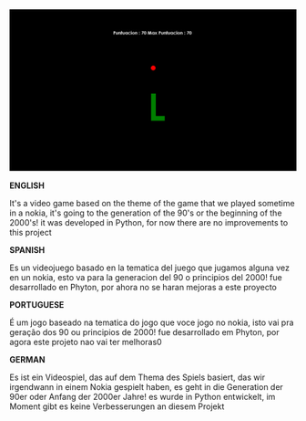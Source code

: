 <img src="/img/cap-snake.png" alt="snake game josue hoenicka">

<b>ENGLISH</b>

It's a video game based on the theme of the game that we played sometime in a nokia, it's going to the generation of the 90's or the beginning of the 2000's! it was developed in Python, for now there are no improvements to this project

<b>SPANISH</b>

Es un videojuego basado en la tematica del juego que jugamos alguna vez en un nokia, esto va para la generacion del 90 o principios del 2000! fue desarrollado en Phyton, por ahora no se haran mejoras a este proyecto 

<b>PORTUGUESE</b>

É um jogo baseado na tematica do jogo que voce jogo no nokia, isto vai pra geração dos 90 ou principios de 2000! fue desarrollado em Phyton, por agora este projeto nao vai ter melhoras0

<b>GERMAN</b>

Es ist ein Videospiel, das auf dem Thema des Spiels basiert, das wir irgendwann in einem Nokia gespielt haben, es geht in die Generation der 90er oder Anfang der 2000er Jahre! es wurde in Python entwickelt, im Moment gibt es keine Verbesserungen an diesem Projekt